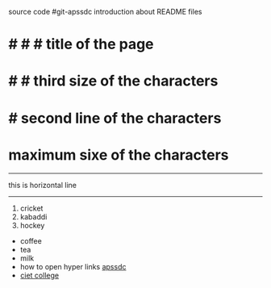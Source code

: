 source code
#git-apssdc
introduction about README files
# # # # title of the page
# # # third size of the characters
# # second line of the characters
# maximum sixe of the characters

***
this is horizontal line
***
1. cricket
2. kabaddi
3. hockey

- coffee
- tea
- milk
- how to open hyper links [apssdc](https://www.apssdc.in)
- [ciet college](https://www.chalapathiengg.ac.in/)
